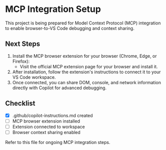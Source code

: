 # MCP Integration Setup

This project is being prepared for Model Context Protocol (MCP) integration to enable browser-to-VS Code debugging and context sharing.

## Next Steps

1. Install the MCP browser extension for your browser (Chrome, Edge, or Firefox):
   - Visit the official MCP extension page for your browser and install it.
2. After installation, follow the extension's instructions to connect it to your VS Code workspace.
3. Once connected, you can share DOM, console, and network information directly with Copilot for advanced debugging.

## Checklist
- [x] .github/copilot-instructions.md created
- [ ] MCP browser extension installed
- [ ] Extension connected to workspace
- [ ] Browser context sharing enabled

Refer to this file for ongoing MCP integration steps.